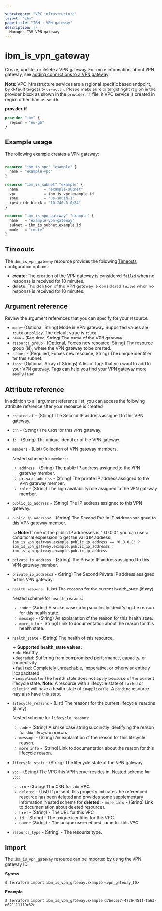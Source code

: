 ```yaml
---

subcategory: "VPC infrastructure"
layout: "ibm"
page_title: "IBM : VPN-gateway"
description: |-
  Manages IBM VPN gateway.
---
```


# ibm_is_vpn_gateway
Create, update, or delete a VPN gateway. For more information, about VPN gateway, see [adding connections to a VPN gateway](https://cloud.ibm.com/docs/vpc?topic=vpc-vpn-adding-connections).

**Note:** 
VPC infrastructure services are a regional specific based endpoint, by default targets to `us-south`. Please make sure to target right region in the provider block as shown in the `provider.tf` file, if VPC service is created in region other than `us-south`.

**provider.tf**

```terraform
provider "ibm" {
  region = "eu-gb"
}
```

## Example usage
The following example creates a VPN gateway:

```terraform

resource "ibm_is_vpc" "example" {
  name = "example-vpc"
}

resource "ibm_is_subnet" "example" {
  name            = "example-subnet"
  vpc             = ibm_is_vpc.example.id
  zone            = "us-south-1"
  ipv4_cidr_block = "10.240.0.0/24"
}

resource "ibm_is_vpn_gateway" "example" {
  name   = "example-vpn-gateway"
  subnet = ibm_is_subnet.example.id
  mode   = "route"
}

```

## Timeouts
The `ibm_is_vpn_gateway` resource provides the following [Timeouts](https://www.terraform.io/docs/language/resources/syntax.html) configuration options:

- **create**: The creation of the VPN gateway is considered `failed` when no response is received for 10 minutes. 
- **delete**: The deletion of the VPN gateway is considered `failed` when no response is received for 10 minutes. 


## Argument reference
Review the argument references that you can specify for your resource. 

- `mode`- (Optional, String) Mode in VPN gateway. Supported values are `route` or `policy`. The default value is `route`.
- `name` - (Required, String) The name of the VPN gateway.
- `resource_group` - (Optional, Forces new resource, String) The resource group (id), where the VPN gateway to be created.
- `subnet` - (Required, Forces new resource, String) The unique identifier for this subnet.
- `tags`- (Optional, Array of Strings) A list of tags that you want to add to your VPN gateway. Tags can help you find your VPN gateway more easily later.


## Attribute reference
In addition to all argument reference list, you can access the following attribute reference after your resource is created.

- `created_at` -  (String) The Second IP address assigned to this VPN gateway.
- `crn` - (String) The CRN for this VPN gateway.
- `id` - (String) The unique identifier of the VPN gateway.
- `members` - (List) Collection of VPN gateway members.

  Nested scheme for `members`:
  - `address` -  (String) The public IP address assigned to the VPN gateway member.
  - `private_address` -  (String) The private IP address assigned to the VPN gateway member.
  - `role` -  (String) The high availability role assigned to the VPN gateway member.
- `public_ip_address` - (String) The IP address assigned to this VPN gateway.
- `public_ip_address2` -  (String) The Second Public IP address assigned to this VPN gateway member.

  ~>**Note:** If one of the public IP addresses is "0.0.0.0", you can use a conditional expression to get the valid IP address: `ibm_is_vpn_gateway.example.public_ip_address == "0.0.0.0" ? ibm_is_vpn_gateway.example.public_ip_address2 : ibm_is_vpn_gateway.example.public_ip_address`

- `private_ip_address` -  (String) The Private IP address assigned to this VPN gateway member.
- `private_ip_address2` -  (String) The Second Private IP address assigned to this VPN gateway.
- `health_reasons` - (List) The reasons for the current health_state (if any).

  Nested scheme for `health_reasons`:
  - `code` - (String) A snake case string succinctly identifying the reason for this health state.
  - `message` - (String) An explanation of the reason for this health state.
  - `more_info` - (String) Link to documentation about the reason for this health state.
- `health_state` - (String) The health of this resource.

  -> **Supported health_state values:** 
    </br>&#x2022; `ok`: Healthy
    </br>&#x2022; `degraded`: Suffering from compromised performance, capacity, or connectivity
    </br>&#x2022; `faulted`: Completely unreachable, inoperative, or otherwise entirely incapacitated
    </br>&#x2022; `inapplicable`: The health state does not apply because of the current lifecycle state. 
      **Note:** A resource with a lifecycle state of `failed` or `deleting` will have a health state of `inapplicable`. A `pending` resource may also have this state.
- `lifecycle_reasons` - (List) The reasons for the current lifecycle_reasons (if any).

  Nested scheme for `lifecycle_reasons`:
  - `code` - (String) A snake case string succinctly identifying the reason for this lifecycle reason.
  - `message` - (String) An explanation of the reason for this lifecycle reason.
  - `more_info` - (String) Link to documentation about the reason for this lifecycle reason.
- `lifecycle_state` - (String) The lifecycle state of the VPN gateway.
- `vpc` - (String) 	The VPC this VPN server resides in.
  Nested scheme for `vpc`:
  - `crn` - (String) The CRN for this VPC.
  - `deleted` - (List) 	If present, this property indicates the referenced resource has been deleted and provides some supplementary information.
	  Nested scheme for **deleted**:
		- `more_info` - (String) Link to documentation about deleted resources.
  - `href` - (String) - The URL for this VPC
  - `id` - (String) - The unique identifier for this VPC.
  - `name` - (String) - The unique user-defined name for this VPC.
- `resource_type` - (String) - The resource type.



## Import
The `ibm_is_vpn_gateway` resource can be imported by using the VPN gateway ID. 

**Syntax**

```
$ terraform import ibm_is_vpn_gateway.example <vpn_gateway_ID>
```

**Example**

```
$ terraform import ibm_is_vpn_gateway.example d7bec597-4726-451f-8a63-e621111119c32c
```
